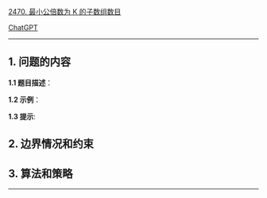 [2470. 最小公倍数为 K 的子数组数目](https://leetcode.cn/problems/number-of-subarrays-with-lcm-equal-to-k)

[ChatGPT](https://chat.openai.com/g/g-GsMNEr76r-c-master)

---

## 1. 问题的内容
**1.1 题目描述**：

**1.2 示例**：

**1.3 提示**:

## 2. 边界情况和约束


## 3. 算法和策略

---
